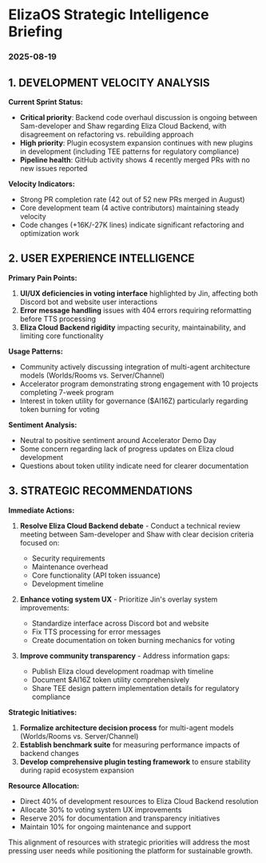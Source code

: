 # ElizaOS Strategic Intelligence Briefing
### 2025-08-19

## 1. DEVELOPMENT VELOCITY ANALYSIS

**Current Sprint Status:**
- **Critical priority**: Backend code overhaul discussion is ongoing between Sam-developer and Shaw regarding Eliza Cloud Backend, with disagreement on refactoring vs. rebuilding approach
- **High priority**: Plugin ecosystem expansion continues with new plugins in development (including TEE patterns for regulatory compliance)
- **Pipeline health**: GitHub activity shows 4 recently merged PRs with no new issues reported

**Velocity Indicators:**
- Strong PR completion rate (42 out of 52 new PRs merged in August)
- Core development team (4 active contributors) maintaining steady velocity
- Code changes (+16K/-27K lines) indicate significant refactoring and optimization work

## 2. USER EXPERIENCE INTELLIGENCE

**Primary Pain Points:**
1. **UI/UX deficiencies in voting interface** highlighted by Jin, affecting both Discord bot and website user interactions
2. **Error message handling** issues with 404 errors requiring reformatting before TTS processing
3. **Eliza Cloud Backend rigidity** impacting security, maintainability, and limiting core functionality

**Usage Patterns:**
- Community actively discussing integration of multi-agent architecture models (Worlds/Rooms vs. Server/Channel)
- Accelerator program demonstrating strong engagement with 10 projects completing 7-week program
- Interest in token utility for governance ($AI16Z) particularly regarding token burning for voting

**Sentiment Analysis:**
- Neutral to positive sentiment around Accelerator Demo Day
- Some concern regarding lack of progress updates on Eliza cloud development
- Questions about token utility indicate need for clearer documentation

## 3. STRATEGIC RECOMMENDATIONS

**Immediate Actions:**
1. **Resolve Eliza Cloud Backend debate** - Conduct a technical review meeting between Sam-developer and Shaw with clear decision criteria focused on:
   - Security requirements
   - Maintenance overhead
   - Core functionality (API token issuance)
   - Development timeline

2. **Enhance voting system UX** - Prioritize Jin's overlay system improvements:
   - Standardize interface across Discord bot and website
   - Fix TTS processing for error messages
   - Create documentation on token burning mechanics for voting

3. **Improve community transparency** - Address information gaps:
   - Publish Eliza cloud development roadmap with timeline
   - Document $AI16Z token utility comprehensively
   - Share TEE design pattern implementation details for regulatory compliance

**Strategic Initiatives:**
1. **Formalize architecture decision process** for multi-agent models (Worlds/Rooms vs. Server/Channel)
2. **Establish benchmark suite** for measuring performance impacts of backend changes
3. **Develop comprehensive plugin testing framework** to ensure stability during rapid ecosystem expansion

**Resource Allocation:**
- Direct 40% of development resources to Eliza Cloud Backend resolution
- Allocate 30% to voting system UX improvements
- Reserve 20% for documentation and transparency initiatives
- Maintain 10% for ongoing maintenance and support

This alignment of resources with strategic priorities will address the most pressing user needs while positioning the platform for sustainable growth.